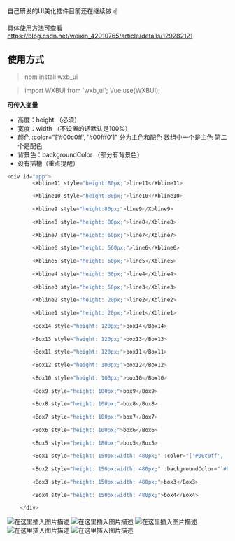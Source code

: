 自己研发的UI美化插件目前还在继续做 ✌

具体使用方法可查看 https://blog.csdn.net/weixin_42910765/article/details/129282121

## 使用方式

>  npm install wxb_ui


>import WXBUI from 'wxb_ui';
>Vue.use(WXBUI);



**可传入变量** 
- 高度：height   （必须）
- 宽度：width （不设置的话默认是100%）
-  颜色 :color="['#00c0ff', '#00fff0']"  分为主色和配色 数组中一个是主色 第二个是配色  
- 背景色：backgroundColor （部分有背景色）
- 设有插槽（重点提醒）
```javascript
<div id="app">
        <Xbline11 style="height:80px;">line11</Xbline11>
     
        <Xbline10 style="height:80px;">line10</Xbline10>
     
        <Xbline9 style="height:80px;">line9</Xbline9>
       
        <Xbline8 style="height: 80px;">line8</Xbline8>
      
        <Xbline7 style="height: 60px;">line7</Xbline7>
      
        <Xbline6 style="height: 560px;">line6</Xbline6>
      
        <Xbline5 style="height: 60px;">line5</Xbline5>
      
        <Xbline4 style="height: 30px;">line4</Xbline4>
       
        <Xbline3 style="height: 50px;">line3</Xbline3>
      
        <Xbline2 style="height: 20px;">line2</Xbline2>
        
        <Xbline1 style="height: 20px;">line1</Xbline1>
      
        <Box14 style="height: 120px;">box14</Box14>
       
        <Box13 style="height: 120px;">box13</Box13>
       
        <Box11 style="height: 120px;">box11</Box11>
      
        <Box12 style="height: 100px;">box12</Box12>
      
        <Box10 style="height: 100px;">box10</Box10>
       
        <Box9 style="height: 100px;">box9</Box9>
       
        <Box8 style="height: 100px;">box8</Box8>
       
        <Box7 style="height: 100px;">box7</Box7>
        
        <Box6 style="height: 100px;">box6</Box6>
       
        <Box5 style="height: 180px;">box5</Box5>
      
        <Box1 style="height: 150px;width: 480px;" :color="['#00c0ff', '#00fff0']">1</Box1>
       
        <Box2 style="height: 150px;width: 480px;" :backgroundColor="`#99dfdf`">2</Box2>
       
        <Box3 style="height: 150px;width: 480px;">box3</Box3>
        
        <Box4 style="height: 150px;width: 480px;">box4</Box4>

    </div>
```

![在这里插入图片描述](https://img-blog.csdnimg.cn/5a750cf9bebc4fb8865ec36841464e68.png)
![在这里插入图片描述](https://img-blog.csdnimg.cn/376a9a29eb2d4df489330c53f121f555.png)
![在这里插入图片描述](https://img-blog.csdnimg.cn/c16cd3fb8c674d478d1d9202c2717031.png)
![在这里插入图片描述](https://img-blog.csdnimg.cn/cbb379f9ac684367b007be55e7bd5f9d.png)
![在这里插入图片描述](https://img-blog.csdnimg.cn/90efc92cf4dd4b5781632bc01c4d2338.png)
